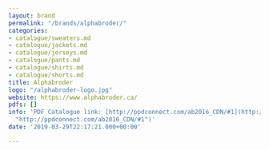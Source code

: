 ```yaml
---
layout: brand
permalink: "/brands/alphabroder/"
categories:
- catalogue/sweaters.md
- catalogue/jackets.md
- catalogue/jerseys.md
- catalogue/pants.md
- catalogue/shirts.md
- catalogue/shorts.md
title: Alphabroder
logo: "/alphabroder-logo.jpg"
website: https://www.alphabroder.ca/
pdfs: []
info: 'PDF Catalogue link: [http://ppdconnect.com/ab2016_CDN/#1](http://ppdconnect.com/ab2016_CDN/#1
  "http://ppdconnect.com/ab2016_CDN/#1")'
date: '2019-03-29T22:17:21.000+00:00'

---
```

